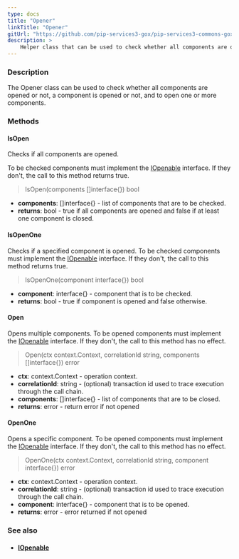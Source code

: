 ```yaml
---
type: docs
title: "Opener"
linkTitle: "Opener"
gitUrl: "https://github.com/pip-services3-gox/pip-services3-commons-gox"
description: >
    Helper class that can be used to check whether all components are opened or not, a component is opened or not, and to open one or more components.
---
```


### Description

The Opener class can be used to check whether all components are opened or not, a component is opened or not, and to open one or more components.

### Methods

#### IsOpen
Checks if all components are opened.

To be checked components must implement the [IOpenable](../iopenable) interface.
If they don't, the call to this method returns true.

> IsOpen(components []interface{}) bool

- **components**: []interface{} - list of components that are to be checked.
- **returns**: bool - true if all components are opened and false if at least one component is closed.

#### IsOpenOne
Checks if a specified component is opened.
To be checked components must implement the [IOpenable](../iopenable) interface.
If they don't, the call to this method returns true.

> IsOpenOne(component interface{}) bool

- **component**: interface{} - component that is to be checked.
- **returns**: bool - true if component is opened and false otherwise.


#### Open
Opens multiple components.
To be opened components must implement the [IOpenable](../iopenable) interface.
If they don't, the call to this method has no effect.

> Open(ctx context.Context, correlationId string, components []interface{}) error

- **ctx**: context.Context - operation context. 
- **correlationId**: string - (optional) transaction id used to trace execution through the call chain.
- **components**: []interface{} - list of components that are to be closed.
- **returns**: error - return error if not opened


#### OpenOne
Opens a specific component.
To be opened components must implement the [IOpenable](../iopenable) interface.
If they don't, the call to this method has no effect.

> OpenOne(ctx context.Context, correlationId string, component interface{}) error

- **ctx**: context.Context - operation context. 
- **correlationId**: string - (optional) transaction id used to trace execution through the call chain.
- **component**: interface{} - component that is to be opened.
- **returns**: error - error returned if not opened



### See also
- #### [IOpenable](../iopenable)
